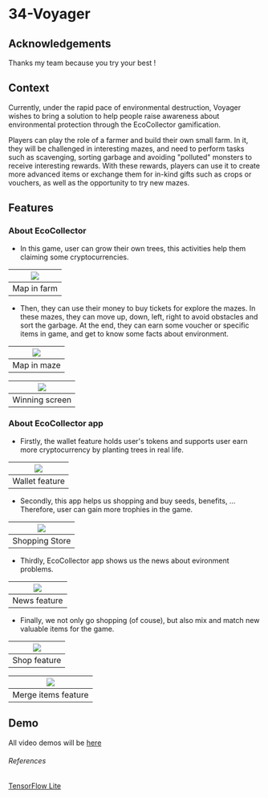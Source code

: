 # 34-Voyager

## Acknowledgements

Thanks my team because you try your best !

## Context

Currently, under the rapid pace of environmental destruction, Voyager wishes to bring a solution to help people raise awareness about environmental protection through the EcoCollector gamification.

Players can play the role of a farmer and build their own small farm. In it, they will be challenged in interesting mazes, and need to perform tasks such as scavenging, sorting garbage and avoiding "polluted" monsters to receive interesting rewards. With these rewards, players can use it to create more advanced items or exchange them for in-kind gifts such as crops or vouchers, as well as the opportunity to try new mazes.

## Features

### About EcoCollector

- In this game, user can grow their own trees, this activities help them claiming some cryptocurrencies.

| ![](https://i.imgur.com/cVNUftN.png) |
|:------------------------------------:|
| Map in farm |

- Then, they can use their money to buy tickets for explore the mazes. In these mazes, they can move up, down, left, right to avoid obstacles and sort the garbage. At the end, they can earn some voucher or specific items in game, and get to know some facts about environment.

|![](https://i.imgur.com/sskKMBi.jpg) |
|:------------------------------------:|
| Map in maze |




|![](https://i.imgur.com/WzTjDrs.png)|
|:------------------------------------:|
| Winning screen |

### About EcoCollector app

- Firstly, the wallet feature holds user's tokens and supports user earn more cryptocurrency by planting trees in real life.

| ![](https://i.imgur.com/jFfvypY.png) |
|:------------------------------------:|
| Wallet feature |

- Secondly, this app helps us shopping and buy seeds, benefits, ... Therefore, user can gain more trophies in the game.

| ![](https://i.imgur.com/EYnTu2J.png) |
|:------------------------------------:|
| Shopping Store |

- Thirdly,  EcoCollector app shows us the news about evironment problems.

| ![](https://i.imgur.com/gb999Qo.png) |
|:------------------------------------:|
| News feature |

- Finally, we not only go shopping (of couse), but also mix and match new valuable items for the game.

| ![](https://i.imgur.com/yJCGumV.png) |
|:------------------------------------:|
| Shop feature |

| ![](https://i.imgur.com/VvtqeF9.png) |
|:------------------------------------:|
| Merge items feature |

## Demo
All video demos will be [here](https://drive.google.com/drive/folders/1b9JnWETay-_bcMW786zrgls0-iFEuSNv?usp=sharing)

###### References

[TensorFlow Lite](https://github.com/EdjeElectronics/TensorFlow-Lite-Object-Detection-on-Android-and-Raspberry-Pi)
